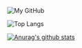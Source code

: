 ![My GitHub](https://github-readme-stats.vercel.app/api?username=giuseppegg02&count_private=true&show_icons=true&theme=dark&include_all_commits=true)

![Top Langs](https://github-readme-stats.vercel.app/api/top-langs/?username=giuseppegg02&theme=dark&hide=html,php,css&count_private=true&show_icons=true&layout=compact)

[![Anurag's github stats](https://github-readme-stats.vercel.app/api?username=giuseppegg02)](https://github.com/anuraghazra/github-readme-stats)
